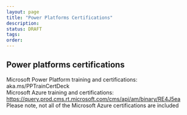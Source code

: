 ```yaml
---
layout: page
title: "Power Platforms Certifications"
description: 
status: DRAFT
tags:
order:
---
```

## Power platforms certifications  
  
Microsoft Power Platform training and certifications: aka.ms/PPTrainCertDeck  
Microsoft Azure training and certifications: https://query.prod.cms.rt.microsoft.com/cms/api/am/binary/RE4J5ea  
Please note, not all of the Microsoft Azure certifications are included